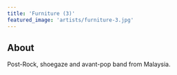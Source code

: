 ```yaml
---
title: 'Furniture (3)'
featured_image: 'artists/furniture-3.jpg'
---
```


## About

Post-Rock, shoegaze and avant-pop band from Malaysia.

